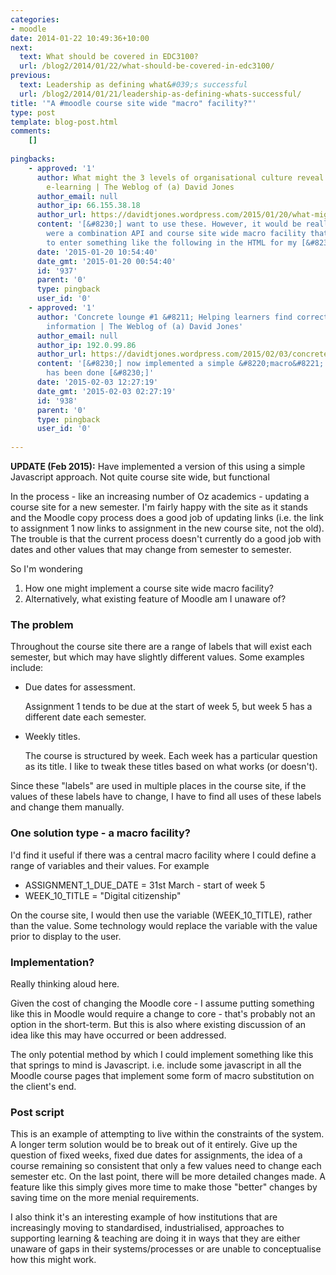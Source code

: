 ```yaml
---
categories:
- moodle
date: 2014-01-22 10:49:36+10:00
next:
  text: What should be covered in EDC3100?
  url: /blog2/2014/01/22/what-should-be-covered-in-edc3100/
previous:
  text: Leadership as defining what&#039;s successful
  url: /blog2/2014/01/21/leadership-as-defining-whats-successful/
title: '"A #moodle course site wide "macro" facility?"'
type: post
template: blog-post.html
comments:
    []
    
pingbacks:
    - approved: '1'
      author: What might the 3 levels of organisational culture reveal about university
        e-learning | The Weblog of (a) David Jones
      author_email: null
      author_ip: 66.155.38.18
      author_url: https://davidtjones.wordpress.com/2015/01/20/what-might-the-3-levels-of-organisational-culture-reveal-about-university-e-learning/
      content: '[&#8230;] want to use these. However, it would be really useful if there
        were a combination API and course site wide macro facility that would allow me
        to enter something like the following in the HTML for my [&#8230;]'
      date: '2015-01-20 10:54:40'
      date_gmt: '2015-01-20 00:54:40'
      id: '937'
      parent: '0'
      type: pingback
      user_id: '0'
    - approved: '1'
      author: 'Concrete lounge #1 &#8211; Helping learners find correct, up-to-date course
        information | The Weblog of (a) David Jones'
      author_email: null
      author_ip: 192.0.99.86
      author_url: https://davidtjones.wordpress.com/2015/02/03/concrete-lounge-1-helping-learners-find-correct-up-to-date-course-information/
      content: '[&#8230;] now implemented a simple &#8220;macro&#8221; facility. This
        has been done [&#8230;]'
      date: '2015-02-03 12:27:19'
      date_gmt: '2015-02-03 02:27:19'
      id: '938'
      parent: '0'
      type: pingback
      user_id: '0'
    
---
```

**UPDATE (Feb 2015):** Have implemented a version of this using a simple Javascript approach. Not quite course site wide, but functional

In the process - like an increasing number of Oz academics - updating a course site for a new semester. I'm fairly happy with the site as it stands and the Moodle copy process does a good job of updating links (i.e. the link to assignment 1 now links to assignment in the new course site, not the old). The trouble is that the current process doesn't currently do a good job with dates and other values that may change from semester to semester.

So I'm wondering

1. How one might implement a course site wide macro facility?
2. Alternatively, what existing feature of Moodle am I unaware of?

### The problem

Throughout the course site there are a range of labels that will exist each semester, but which may have slightly different values. Some examples include:

- Due dates for assessment.
    
    Assignment 1 tends to be due at the start of week 5, but week 5 has a different date each semester.
    
- Weekly titles.
    
    The course is structured by week. Each week has a particular question as its title. I like to tweak these titles based on what works (or doesn't).
    

Since these "labels" are used in multiple places in the course site, if the values of these labels have to change, I have to find all uses of these labels and change them manually.

### One solution type - a macro facility?

I'd find it useful if there was a central macro facility where I could define a range of variables and their values. For example

- ASSIGNMENT\_1\_DUE\_DATE = 31st March - start of week 5
- WEEK\_10\_TITLE = "Digital citizenship"

On the course site, I would then use the variable (WEEK\_10\_TITLE), rather than the value. Some technology would replace the variable with the value prior to display to the user.

### Implementation?

Really thinking aloud here.

Given the cost of changing the Moodle core - I assume putting something like this in Moodle would require a change to core - that's probably not an option in the short-term. But this is also where existing discussion of an idea like this may have occurred or been addressed.

The only potential method by which I could implement something like this that springs to mind is Javascript. i.e. include some javascript in all the Moodle course pages that implement some form of macro substitution on the client's end.

### Post script

This is an example of attempting to live within the constraints of the system. A longer term solution would be to break out of it entirely. Give up the question of fixed weeks, fixed due dates for assignments, the idea of a course remaining so consistent that only a few values need to change each semester etc. On the last point, there will be more detailed changes made. A feature like this simply gives more time to make those "better" changes by saving time on the more menial requirements.

I also think it's an interesting example of how institutions that are increasingly moving to standardised, industrialised, approaches to supporting learning & teaching are doing it in ways that they are either unaware of gaps in their systems/processes or are unable to conceptualise how this might work.